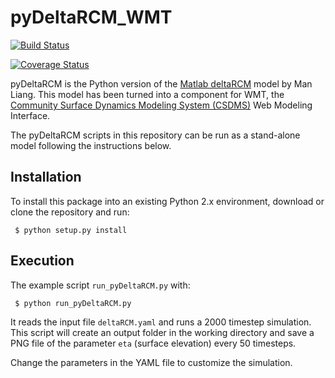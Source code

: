 # pyDeltaRCM_WMT

[![Build Status](https://travis-ci.com/DeltaRCM/pyDeltaRCM_WMT.svg?branch=develop)](https://travis-ci.org/DeltaRCM/pyDeltaRCM_WMT)

[![Coverage Status](https://coveralls.io/repos/github/DeltaRCM/pyDeltaRCM_WMT/badge.svg?branch=master)](https://coveralls.io/github/DeltaRCM/pyDeltaRCM_WMT?branch=master)

pyDeltaRCM is the Python version of the [Matlab deltaRCM](http://csdms.colorado.edu/wiki/Model:DeltaRCM) model by Man Liang. 
This model has been turned into a component for WMT, the [Community Surface Dynamics Modeling System (CSDMS)](http://csdms.colorado.edu/wiki/Main_Page) Web Modeling Interface.

The pyDeltaRCM scripts in this repository can be run as a stand-alone model following the instructions below.

## Installation

To install this package into an existing Python 2.x environment, download or clone the repository and run:

``` $ python setup.py install```

## Execution

The example script `run_pyDeltaRCM.py` with:

``` $ python run_pyDeltaRCM.py```

It reads the input file `deltaRCM.yaml` and runs a 2000 timestep simulation. This script will create an output folder in the working directory and save a PNG file of the parameter `eta` (surface elevation) every 50 timesteps.

Change the parameters in the YAML file to customize the simulation.
